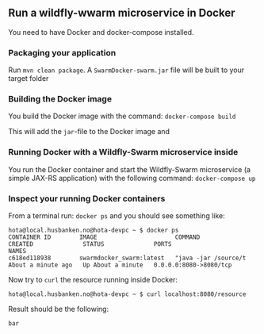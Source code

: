## Run a wildfly-wwarm microservice in Docker

You need to have Docker and docker-compose installed. 

### Packaging your application
  
Run `mvn clean package`. A `SwarmDocker-swarm.jar` file will be built to your target folder  
 
### Building the Docker image

You build the Docker image with the command: `docker-compose build`

This will add the `jar`-file to the Docker image and  

### Running Docker with a Wildfly-Swarm microservice inside

You run the Docker container and start the Wildfly-Swarm microservice (a simple JAX-RS application) with the following command: `docker-compose up` 

### Inspect your running Docker containers

From a terminal run: `docker ps` and you should see something like: 
````
hota@local.husbanken.no@hota-devpc ~ $ docker ps
CONTAINER ID        IMAGE                      COMMAND                CREATED              STATUS              PORTS                    NAMES
c618ed118938        swarmdocker_swarm:latest   "java -jar /source/t   About a minute ago   Up About a minute   0.0.0.0:8080->8080/tcp 
````
Now try to `curl` the resource running inside Docker:
````
hota@local.husbanken.no@hota-devpc ~ $ curl localhost:8080/resource
````
Result should be the following:
````
bar
````








